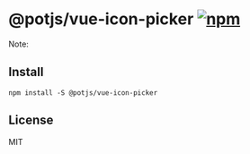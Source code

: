 # @potjs/vue-icon-picker [![npm](https://img.shields.io/npm/v/@potjs/vue-icon-picker.svg)](https://npmjs.com/package/@potjs/vue-icon-picker)

Note:

## Install
```shell
npm install -S @potjs/vue-icon-picker
```


## License

MIT

